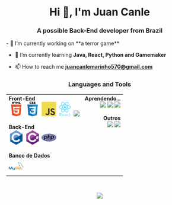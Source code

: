 <h1 align="center">Hi 👋, I'm Juan Canle</h1>
<h3 align="center">A possible Back-End developer from Brazil</h3>

<p align="left">
  - 🔭 I’m currently working on **a terror game**

  - 🌱 I’m currently learning **Java, React, Python and Gamemaker**

  - 📫 How to reach me **juancanlemarinho570@gmail.com**
</p>

<h3 align="center">Languages and Tools</h3>

<table align="center">
  <tr>
    <td valign="top">
      <strong>Front-End</strong><br/>
      <img src="https://raw.githubusercontent.com/devicons/devicon/master/icons/html5/html5-original-wordmark.svg" width="40"/>
      <img src="https://raw.githubusercontent.com/devicons/devicon/master/icons/css3/css3-original-wordmark.svg" width="40"/>
      <img src="https://raw.githubusercontent.com/devicons/devicon/master/icons/javascript/javascript-original.svg" width="40"/>
      <img src="https://raw.githubusercontent.com/devicons/devicon/master/icons/react/react-original-wordmark.svg" width="40"/>
      <img src="https://cdn.jsdelivr.net/gh/devicons/devicon@latest/icons/tailwindcss/tailwindcss-original-wordmark.svg" width="40"/><br/><br/>
      <strong>Back-End</strong><br/>
      <img src="https://raw.githubusercontent.com/devicons/devicon/master/icons/c/c-original.svg" width="40"/>
      <img src="https://raw.githubusercontent.com/devicons/devicon/master/icons/csharp/csharp-original.svg" width="40"/>
      <img src="https://raw.githubusercontent.com/devicons/devicon/master/icons/php/php-original.svg" width="40"/><br/><br/>
      <strong>Banco de Dados</strong><br/>
      <img src="https://raw.githubusercontent.com/devicons/devicon/master/icons/mysql/mysql-original-wordmark.svg" width="40"/>
    </td>
    <td valign="top" align="right">
      <strong>Aprendendo...</strong><br/>
      <img src="https://cdn.jsdelivr.net/gh/devicons/devicon@latest/icons/java/java-original-wordmark.svg" width="40"/>
      <img src="https://cdn.jsdelivr.net/gh/devicons/devicon@latest/icons/python/python-original-wordmark.svg" width="40"/>
      <img src="https://cdn.jsdelivr.net/gh/devicons/devicon@latest/icons/nodejs/nodejs-original-wordmark.svg" width="40"/><br/><br/>
      <strong>Outros</strong><br/>
      <img src="https://www.vectorlogo.zone/logos/figma/figma-icon.svg" width="40"/>
      <img src="https://www.vectorlogo.zone/logos/git-scm/git-scm-icon.svg" width="40"/>
    </td>
  </tr>
</table>

<br/>

<p align="center">
  <img src="https://media.giphy.com/media/lWUT7SZEDv6gVI4ARR/giphy.gif" />
</p>
